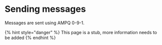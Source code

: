 # Sending messages

Messages are sent using AMPQ 0-9-1.

{% hint style="danger" %}
This page is a stub, more information needs to be added
{% endhint %}
